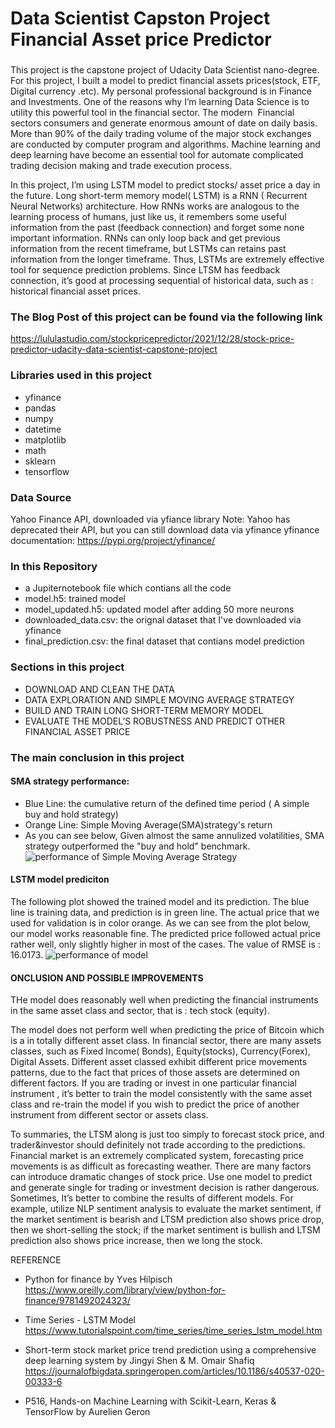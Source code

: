 # Data Scientist Capston Project Financial Asset price Predictor

###
This project is the capstone project of Udacity Data Scientist nano-degree. For this project, I built a model to predict financial assets  prices(stock, ETF, Digital currency .etc). My personal professional background is in Finance and Investments. One of the reasons why I’m learning Data Science is to utility this powerful tool in the financial sector. The modern  Financial sectors consumers and generate enormous amount of date on daily basis. More than 90% of the daily trading volume of the major stock exchanges are conducted by computer program and algorithms. Machine learning and deep learning have become an essential tool for automate complicated trading decision making and trade execution process.  

In this project, I’m using LSTM model to predict stocks/ asset price a day in the future. Long short-term memory model( LSTM) is a RNN ( Recurrent Neural Networks) architecture. How RNNs works are analogous to the learning process of humans, just like us, it remembers some useful information from the past (feedback connection) and forget some none important information. RNNs can only loop back and get previous information from the recent timeframe,  but LSTMs can retains past information from the longer timeframe. Thus, LSTMs are extremely effective tool for sequence prediction problems. Since LTSM has feedback connection, it’s good at processing sequential of  historical data, such as : historical financial asset prices.


### The Blog Post of this project can be found via the following link
https://lululastudio.com/stockpricepredictor/2021/12/28/stock-price-predictor-udacity-data-scientist-capstone-project

### Libraries used in this project

* yfinance 
* pandas 
* numpy 
* datetime 
* matplotlib
* math 
* sklearn
* tensorflow 

### Data Source 

Yahoo Finance API, downloaded via yfiance library 
Note: Yahoo has deprecated their API, but you can still download data via yfinance 
yfinance documentation: https://pypi.org/project/yfinance/

### In this Repository 

* a Jupiternotebook file which contians all the code
* model.h5: trained model 
* model_updated.h5: updated model after adding 50 more neurons
* downloaded_data.csv: the orignal dataset that I've downloaded via yfinance
* final_prediction.csv: the final dataset that contians model prediction

### Sections in this project 

* DOWNLOAD AND CLEAN THE DATA
* DATA EXPLORATION AND SIMPLE MOVING AVERAGE STRATEGY 
* BUILD AND TRAIN  LONG SHORT-TERM MEMORY MODEL 
* EVALUATE THE MODEL’S ROBUSTNESS AND  PREDICT OTHER  FINANCIAL ASSET PRICE



### The main conclusion in this project 
#### SMA strategy performance: 
* Blue Line: the cumulative return of the defined time period ( A simple buy and hold strategy)
* Orange Line: Simple Moving Average(SMA)strategy's return
* As you can see below, Given almost the same annulized volatilities, SMA strategy outperformed the "buy and hold" benchmark.
![performance of Simple Moving Average Strategy](https://images.squarespace-cdn.com/content/v1/5c193daf2971144ee8c71ea6/04db2290-2d18-4426-9200-89ba4355218a/download+%281%29.png?format=2500w)



#### LSTM model prediciton

The following plot showed the trained model and its prediction. The blue line is training data, and prediction is in green line. The actual price that we used for validation is in color orange.  As we can see from the plot below, our model works reasonable fine. The predicted price followed actual price rather well, only slightly higher in most of the cases. The value of RMSE is : 16.0173.
![performance of model](https://images.squarespace-cdn.com/content/v1/5c193daf2971144ee8c71ea6/163d4c52-74a4-42f7-b4a7-2ad0779c47ec/download+%284%29.png?format=2500w)


#### ONCLUSION AND POSSIBLE IMPROVEMENTS

THe model does reasonably well when predicting the financial instruments in the same asset class and sector, that is : tech stock (equity).  

The model does not perform well when predicting the price of Bitcoin which is a in totally different asset class. In financial sector, there are many assets classes, such as Fixed Income( Bonds), Equity(stocks), Currency(Forex), Digital Assets.  Different asset classed exhibit different price movements patterns, due to the fact that prices of those assets are determined on different factors. If you are trading or invest in one particular financial instrument , it’s better to train the model consistently with the same asset class and re-train the model if you wish to predict the price of another instrument from different sector or assets class. 

To summaries, the LTSM  along is just too simply to forecast stock price, and trader&investor should definitely not trade according to the predictions. Financial market is an extremely complicated system, forecasting price movements is as difficult as forecasting weather. There are many factors can introduce dramatic changes of stock price. Use one model to predict and generate single for trading or investment decision is rather dangerous. Sometimes, It’s better to combine the results of different models. For example, utilize NLP sentiment analysis to evaluate the market sentiment, if the market sentiment is bearish and LTSM prediction also shows price drop, then we short-selling the stock; if the market sentiment is bullish and LTSM prediction also shows price increase, then we long the stock. 


REFERENCE
* Python for finance by Yves Hilpisch https://www.oreilly.com/library/view/python-for-finance/9781492024323/

* Time Series - LSTM Model https://www.tutorialspoint.com/time_series/time_series_lstm_model.htm

* Short-term stock market price trend prediction using a comprehensive deep learning system by Jingyi Shen & M. Omair Shafiq https://journalofbigdata.springeropen.com/articles/10.1186/s40537-020-00333-6

* P516, Hands-on Machine Learning with Scikit-Learn, Keras & TensorFlow by Aurelien Geron 
